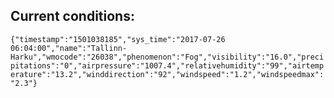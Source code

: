 ## Current conditions: 
 ``` {"timestamp":"1501038185","sys_time":"2017-07-26 06:04:00","name":"Tallinn-Harku","wmocode":"26038","phenomenon":"Fog","visibility":"16.0","precipitations":"0","airpressure":"1007.4","relativehumidity":"99","airtemperature":"13.2","winddirection":"92","windspeed":"1.2","windspeedmax":"2.3"} ```
